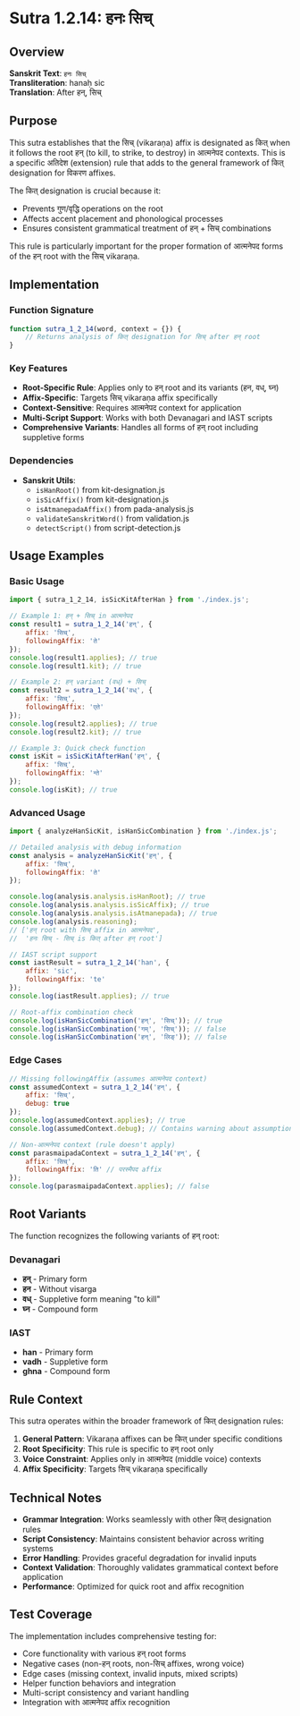# Sutra 1.2.14: हनः सिच्

## Overview

**Sanskrit Text**: `हनः सिच्`  
**Transliteration**: hanaḥ sic  
**Translation**: After हन्, सिच्

## Purpose

This sutra establishes that the सिच् (vikaraṇa) affix is designated as कित् when it follows the root हन् (to kill, to strike, to destroy) in आत्मनेपद contexts. This is a specific अतिदेश (extension) rule that adds to the general framework of कित् designation for विकरण affixes.

The कित् designation is crucial because it:
- Prevents गुण/वृद्धि operations on the root
- Affects accent placement and phonological processes
- Ensures consistent grammatical treatment of हन् + सिच् combinations

This rule is particularly important for the proper formation of आत्मनेपद forms of the हन् root with the सिच् vikaraṇa.

## Implementation

### Function Signature
```javascript
function sutra_1_2_14(word, context = {}) {
    // Returns analysis of कित् designation for सिच् after हन् root
}
```

### Key Features
- **Root-Specific Rule**: Applies only to हन् root and its variants (हन, वध्, घ्न)
- **Affix-Specific**: Targets सिच् vikaraṇa affix specifically
- **Context-Sensitive**: Requires आत्मनेपद context for application
- **Multi-Script Support**: Works with both Devanagari and IAST scripts
- **Comprehensive Variants**: Handles all forms of हन् root including suppletive forms

### Dependencies
- **Sanskrit Utils**: 
  - `isHanRoot()` from kit-designation.js
  - `isSicAffix()` from kit-designation.js
  - `isAtmanepadaAffix()` from pada-analysis.js
  - `validateSanskritWord()` from validation.js
  - `detectScript()` from script-detection.js

## Usage Examples

### Basic Usage
```javascript
import { sutra_1_2_14, isSicKitAfterHan } from './index.js';

// Example 1: हन् + सिच् in आत्मनेपद
const result1 = sutra_1_2_14('हन्', { 
    affix: 'सिच्', 
    followingAffix: 'ते' 
});
console.log(result1.applies); // true
console.log(result1.kit); // true

// Example 2: हन् variant (वध्) + सिच्
const result2 = sutra_1_2_14('वध्', { 
    affix: 'सिच्', 
    followingAffix: 'एते' 
});
console.log(result2.applies); // true
console.log(result2.kit); // true

// Example 3: Quick check function
const isKit = isSicKitAfterHan('हन्', {
    affix: 'सिच्',
    followingAffix: 'न्ते'
});
console.log(isKit); // true
```

### Advanced Usage
```javascript
import { analyzeHanSicKit, isHanSicCombination } from './index.js';

// Detailed analysis with debug information
const analysis = analyzeHanSicKit('हन्', {
    affix: 'सिच्',
    followingAffix: 'ते'
});

console.log(analysis.analysis.isHanRoot); // true
console.log(analysis.analysis.isSicAffix); // true
console.log(analysis.analysis.isAtmanepada); // true
console.log(analysis.reasoning); 
// ['हन् root with सिच् affix in आत्मनेपद',
//  'हनः सिच् - सिच् is कित् after हन् root']

// IAST script support
const iastResult = sutra_1_2_14('han', {
    affix: 'sic',
    followingAffix: 'te'
});
console.log(iastResult.applies); // true

// Root-affix combination check
console.log(isHanSicCombination('हन्', 'सिच्')); // true
console.log(isHanSicCombination('गम्', 'सिच्')); // false
console.log(isHanSicCombination('हन्', 'लिङ्')); // false
```

### Edge Cases
```javascript
// Missing followingAffix (assumes आत्मनेपद context)
const assumedContext = sutra_1_2_14('हन्', { 
    affix: 'सिच्',
    debug: true 
});
console.log(assumedContext.applies); // true
console.log(assumedContext.debug); // Contains warning about assumption

// Non-आत्मनेपद context (rule doesn't apply)
const parasmaipadaContext = sutra_1_2_14('हन्', {
    affix: 'सिच्',
    followingAffix: 'ति' // परस्मैपद affix
});
console.log(parasmaipadaContext.applies); // false
```

## Root Variants

The function recognizes the following variants of हन् root:

### Devanagari
- **हन्** - Primary form
- **हन** - Without visarga
- **वध्** - Suppletive form meaning "to kill"
- **घ्न** - Compound form

### IAST
- **han** - Primary form
- **vadh** - Suppletive form
- **ghna** - Compound form

## Rule Context

This sutra operates within the broader framework of कित् designation rules:

1. **General Pattern**: Vikaraṇa affixes can be कित् under specific conditions
2. **Root Specificity**: This rule is specific to हन् root only
3. **Voice Constraint**: Applies only in आत्मनेपद (middle voice) contexts
4. **Affix Specificity**: Targets सिच् vikaraṇa specifically

## Technical Notes

- **Grammar Integration**: Works seamlessly with other कित् designation rules
- **Script Consistency**: Maintains consistent behavior across writing systems
- **Error Handling**: Provides graceful degradation for invalid inputs
- **Context Validation**: Thoroughly validates grammatical context before application
- **Performance**: Optimized for quick root and affix recognition

## Test Coverage

The implementation includes comprehensive testing for:
- Core functionality with various हन् root forms
- Negative cases (non-हन् roots, non-सिच् affixes, wrong voice)
- Edge cases (missing context, invalid inputs, mixed scripts)
- Helper function behaviors and integration
- Multi-script consistency and variant handling
- Integration with आत्मनेपद affix recognition
